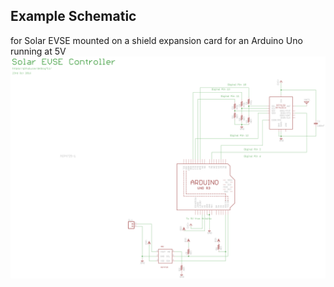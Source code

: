 ## Example Schematic
for Solar EVSE mounted on a shield expansion card for an Arduino Uno running at 5V
![Arduino shield](solar_evse_shield.png)
